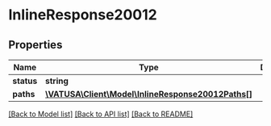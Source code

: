 # InlineResponse20012

## Properties
Name | Type | Description | Notes
------------ | ------------- | ------------- | -------------
**status** | **string** |  | [optional] 
**paths** | [**\VATUSA\Client\Model\InlineResponse20012Paths[]**](InlineResponse20012Paths.md) |  | [optional] 

[[Back to Model list]](../README.md#documentation-for-models) [[Back to API list]](../README.md#documentation-for-api-endpoints) [[Back to README]](../README.md)


